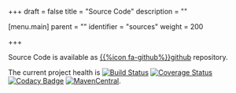 +++
draft = false
title = "Source Code"
description = ""

[menu.main]
parent = ""
identifier = "sources"
weight = 200

+++


Source Code is available as [{{%icon fa-github%}}github](https://github.com/uweschaefer/factcast) repository. 

The current project health is <a href="https://travis-ci.org/uweschaefer/factcast"><img class="inline" src="https://travis-ci.org/uweschaefer/factcast.svg?branch=master" alt="Build Status"></a> <a href="https://coveralls.io/github/uweschaefer/factcast?branch=master"><img class="inline" src="https://coveralls.io/repos/github/uweschaefer/factcast/badge.svg?branch=master" alt="Coverage Status" style="width: auto; height: auto;"></a> <a href="https://www.codacy.com/app/uwe/factcast?utm_source=github.com&amp;utm_medium=referral&amp;utm_content=uweschaefer/factcast&amp;utm_campaign=badger"><img src="https://camo.githubusercontent.com/1c83cab4eec41ad80d9920cba1bc06f849a97b03/68747470733a2f2f6170692e636f646163792e636f6d2f70726f6a6563742f62616467652f47726164652f6464353932316366656238313438326462373266613864396466363830343866" alt="Codacy Badge" data-canonical-src="https://api.codacy.com/project/badge/Grade/dd5921cfeb81482db72fa8d9df68048f" style="max-width:100%;" class="inline"></a> <a href="http://search.maven.org/#search%7Cgav%7C1%7Cg%3A%22org.factcast%22"><img class="inline" src="https://img.shields.io/maven-central/v/org.factcast/factcast-server.svg" alt="MavenCentral"></a>.

